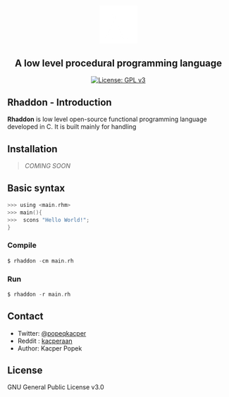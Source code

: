 <div align="center">

<img src="branding\logo.png" width="17%">

## A low level procedural programming language 
[![License: GPL v3](https://img.shields.io/badge/License-GPLv3-blue.svg)](https://www.gnu.org/licenses/gpl-3.0)
</div>

 ## Rhaddon - Introduction
**Rhaddon** is low level open-source functional programming language developed in C. It is built mainly for handling 

## Installation
> *COMING SOON*

## Basic syntax
```c
>>> using <main.rhm>
>>> main(){
>>>  scons "Hello World!";
}
```
### Compile
```c
$ rhaddon -cm main.rh
```
### Run
```c
$ rhaddon -r main.rh
```

## Contact
- Twitter: [@popeqkacper](https://twitter.com/popeqkacper) 
- Reddit : [kacperaan](https://reddit.com/u/kacperaan)
- Author: Kacper Popek

## License
GNU General Public License v3.0
